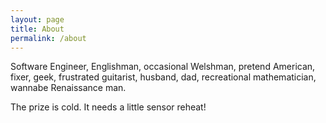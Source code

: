 ```yaml
---
layout: page
title: About
permalink: /about
---
```


Software Engineer, Englishman, occasional Welshman, pretend American, fixer, geek, frustrated guitarist, husband, dad,
recreational mathematician, wannabe Renaissance man.

The prize is cold.  It needs a little sensor reheat!
